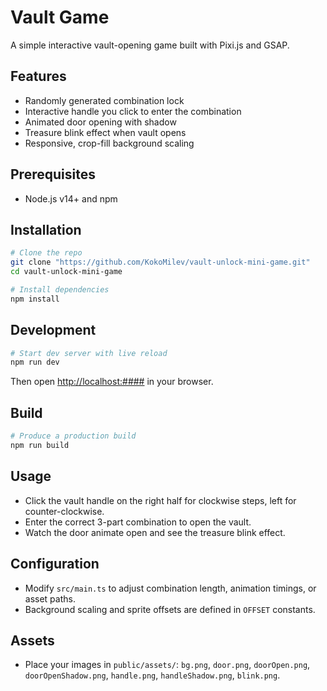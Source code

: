 # Vault Game

A simple interactive vault-opening game built with Pixi.js and GSAP.

## Features

* Randomly generated combination lock
* Interactive handle you click to enter the combination
* Animated door opening with shadow
* Treasure blink effect when vault opens
* Responsive, crop-fill background scaling

## Prerequisites

* Node.js v14+ and npm

## Installation

```bash
# Clone the repo
git clone "https://github.com/KokoMilev/vault-unlock-mini-game.git"
cd vault-unlock-mini-game

# Install dependencies
npm install
```

## Development

```bash
# Start dev server with live reload
npm run dev
```

Then open [http://localhost:####](http://localhost:####) in your browser.

## Build

```bash
# Produce a production build
npm run build
```

## Usage

* Click the vault handle on the right half for clockwise steps, left for counter-clockwise.
* Enter the correct 3-part combination to open the vault.
* Watch the door animate open and see the treasure blink effect.

## Configuration

* Modify `src/main.ts` to adjust combination length, animation timings, or asset paths.
* Background scaling and sprite offsets are defined in `OFFSET` constants.

## Assets

* Place your images in `public/assets/`: `bg.png`, `door.png`, `doorOpen.png`, `doorOpenShadow.png`, `handle.png`, `handleShadow.png`, `blink.png`.

